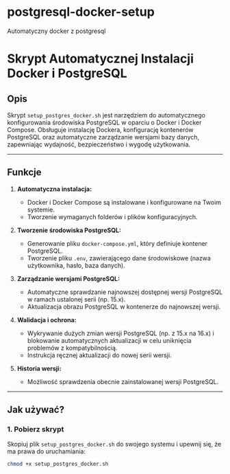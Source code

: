 # postgresql-docker-setup
Automatyczny docker z postgresql

# Skrypt Automatycznej Instalacji Docker i PostgreSQL

## Opis
Skrypt `setup_postgres_docker.sh` jest narzędziem do automatycznego konfigurowania środowiska PostgreSQL w oparciu o Docker i Docker Compose. Obsługuje instalację Dockera, konfigurację kontenerów PostgreSQL oraz automatyczne zarządzanie wersjami bazy danych, zapewniając wydajność, bezpieczeństwo i wygodę użytkowania.

---

## Funkcje
1. **Automatyczna instalacja:**
   - Docker i Docker Compose są instalowane i konfigurowane na Twoim systemie.
   - Tworzenie wymaganych folderów i plików konfiguracyjnych.

2. **Tworzenie środowiska PostgreSQL:**
   - Generowanie pliku `docker-compose.yml`, który definiuje kontener PostgreSQL.
   - Tworzenie pliku `.env`, zawierającego dane środowiskowe (nazwa użytkownika, hasło, baza danych).

3. **Zarządzanie wersjami PostgreSQL:**
   - Automatyczne sprawdzanie najnowszej dostępnej wersji PostgreSQL w ramach ustalonej serii (np. 15.x).
   - Aktualizacja obrazu PostgreSQL w kontenerze do najnowszej wersji.

4. **Walidacja i ochrona:**
   - Wykrywanie dużych zmian wersji PostgreSQL (np. z 15.x na 16.x) i blokowanie automatycznych aktualizacji w celu uniknięcia problemów z kompatybilnością.
   - Instrukcja ręcznej aktualizacji do nowej serii wersji.

5. **Historia wersji:**
   - Możliwość sprawdzenia obecnie zainstalowanej wersji PostgreSQL.

---

## Jak używać?

### 1. Pobierz skrypt
Skopiuj plik `setup_postgres_docker.sh` do swojego systemu i upewnij się, że ma prawa do uruchamiania:
```bash
chmod +x setup_postgres_docker.sh
